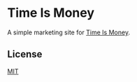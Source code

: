 # Time Is Money
A simple marketing site for [Time Is Money].

[Time Is Money]: https://chrome.google.com/webstore/detail/time-is-money/ooppbnomdcjmoepangldchpmjhkeendl

## License
[MIT](https://opensource.org/licenses/MIT)
